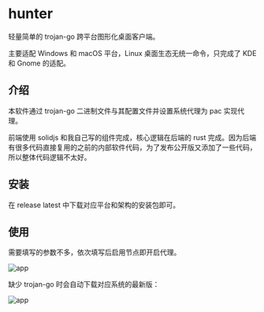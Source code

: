 # hunter

轻量简单的 trojan-go 跨平台图形化桌面客户端。

主要适配 Windows 和 macOS 平台，Linux 桌面生态无统一命令，只完成了 KDE 和 Gnome 的适配。

## 介绍

本软件通过 trojan-go 二进制文件与其配置文件并设置系统代理为 pac 实现代理。

前端使用 solidjs 和我自己写的组件完成，核心逻辑在后端的 rust 完成。因为后端有很多代码直接复用的之前的内部软件代码，为了发布公开版又添加了一些代码，所以整体代码逻辑不太好。

## 安装

在 release latest 中下载对应平台和架构的安装包即可。

## 使用

需要填写的参数不多，依次填写后启用节点即开启代理。

![app](./docs/images/app.avif)

缺少 trojan-go 时会自动下载对应系统的最新版：

![app](./docs/images/downloading.avif)
